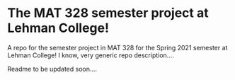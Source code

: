 # The MAT 328 semester project at Lehman College!
A repo for the semester project in MAT 328 for the Spring 2021 semester at Lehman College! I know, very generic repo description....

Readme to be updated soon....
